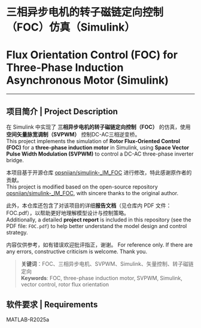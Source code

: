 # 三相异步电机的转子磁链定向控制（FOC）仿真（Simulink）  
# Flux Orientation Control (FOC) for Three-Phase Induction Asynchronous Motor (Simulink)

---

## 项目简介 | Project Description

在 Simulink 中实现了 **三相异步电机的转子磁链定向控制（FOC）** 的仿真，使用 **空间矢量脉宽调制（SVPWM）** 控制DC-AC三相逆变桥。  
This project implements the simulation of **Rotor Flux-Oriented Control (FOC)** for a **three-phase induction motor** in Simulink, using **Space Vector Pulse Width Modulation (SVPWM)** to control a DC-AC three-phase inverter bridge.

本项目基于开源仓库 [opsniian/simulink-_IM_FOC](https://github.com/opsniian/simulink-_IM_FOC) 进行修改，特此感谢原作者的贡献。  
This project is modified based on the open-source repository [opsniian/simulink-_IM_FOC](https://github.com/opsniian/simulink-_IM_FOC), with sincere thanks to the original author.

此外，本仓库还包含了对该项目的详细**报告文档**（见仓库内 PDF 文件：FOC.pdf），以帮助更好地理解模型设计与控制策略。  
Additionally, a detailed **project report** is included in this repository (see the PDF file: `FOC.pdf`) to help better understand the model design and control strategy.

内容仅供参考，如有错误欢迎批评指正，谢谢。
For reference only. If there are any errors, constructive criticism is welcome. Thank you.

> **关键词**：FOC、三相异步电机、SVPWM、Simulink、矢量控制、转子磁链定向  
> **Keywords**: FOC, three-phase induction motor, SVPWM, Simulink, vector control, rotor flux orientation

## 软件要求 | Requirements

MATLAB-R2025a
